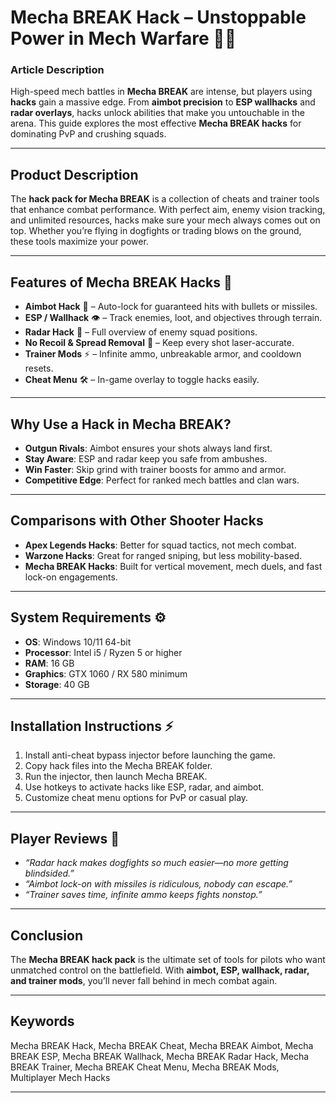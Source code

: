 # Mecha BREAK Hack – Unstoppable Power in Mech Warfare 🤖🔥

### Article Description

High-speed mech battles in **Mecha BREAK** are intense, but players using **hacks** gain a massive edge. From **aimbot precision** to **ESP wallhacks** and **radar overlays**, hacks unlock abilities that make you untouchable in the arena. This guide explores the most effective **Mecha BREAK hacks** for dominating PvP and crushing squads.


---

## Product Description

The **hack pack for Mecha BREAK** is a collection of cheats and trainer tools that enhance combat performance. With perfect aim, enemy vision tracking, and unlimited resources, hacks make sure your mech always comes out on top. Whether you’re flying in dogfights or trading blows on the ground, these tools maximize your power.

---

## Features of Mecha BREAK Hacks 🚀

* **Aimbot Hack** 🎯 – Auto-lock for guaranteed hits with bullets or missiles.
* **ESP / Wallhack** 👁️ – Track enemies, loot, and objectives through terrain.
* **Radar Hack** 📡 – Full overview of enemy squad positions.
* **No Recoil & Spread Removal** 🔫 – Keep every shot laser-accurate.
* **Trainer Mods** ⚡ – Infinite ammo, unbreakable armor, and cooldown resets.
* **Cheat Menu** 🛠️ – In-game overlay to toggle hacks easily.

---

## Why Use a Hack in Mecha BREAK?

* **Outgun Rivals**: Aimbot ensures your shots always land first.
* **Stay Aware**: ESP and radar keep you safe from ambushes.
* **Win Faster**: Skip grind with trainer boosts for ammo and armor.
* **Competitive Edge**: Perfect for ranked mech battles and clan wars.

---

## Comparisons with Other Shooter Hacks

* **Apex Legends Hacks**: Better for squad tactics, not mech combat.
* **Warzone Hacks**: Great for ranged sniping, but less mobility-based.
* **Mecha BREAK Hacks**: Built for vertical movement, mech duels, and fast lock-on engagements.

---

## System Requirements ⚙️

* **OS**: Windows 10/11 64-bit
* **Processor**: Intel i5 / Ryzen 5 or higher
* **RAM**: 16 GB
* **Graphics**: GTX 1060 / RX 580 minimum
* **Storage**: 40 GB

---

## Installation Instructions ⚡

1. Install anti-cheat bypass injector before launching the game.
2. Copy hack files into the Mecha BREAK folder.
3. Run the injector, then launch Mecha BREAK.
4. Use hotkeys to activate hacks like ESP, radar, and aimbot.
5. Customize cheat menu options for PvP or casual play.

---

## Player Reviews 💬

* *“Radar hack makes dogfights so much easier—no more getting blindsided.”*
* *“Aimbot lock-on with missiles is ridiculous, nobody can escape.”*
* *“Trainer saves time, infinite ammo keeps fights nonstop.”*

---

## Conclusion

The **Mecha BREAK hack pack** is the ultimate set of tools for pilots who want unmatched control on the battlefield. With **aimbot, ESP, wallhack, radar, and trainer mods**, you’ll never fall behind in mech combat again.

---

## Keywords

Mecha BREAK Hack, Mecha BREAK Cheat, Mecha BREAK Aimbot, Mecha BREAK ESP, Mecha BREAK Wallhack, Mecha BREAK Radar Hack, Mecha BREAK Trainer, Mecha BREAK Cheat Menu, Mecha BREAK Mods, Multiplayer Mech Hacks

---
